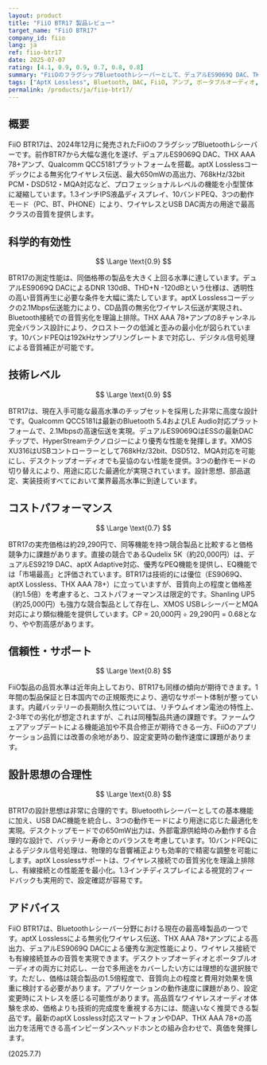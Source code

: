 ```yaml
---
layout: product
title: "FiiO BTR17 製品レビュー"
target_name: "FiiO BTR17"
company_id: fiio
lang: ja
ref: fiio-btr17
date: 2025-07-07
rating: [4.1, 0.9, 0.9, 0.7, 0.8, 0.8]
summary: "FiiOのフラグシップBluetoothレシーバーとして、デュアルES9069Q DAC、THX AAA 78+アンプ、Qualcomm QCC5181プラットフォームを搭載し、aptX Losslessによる無劣化ワイヤレス伝送を実現。デスクトップモードでは650mWの高出力を発揮し、もはやDAP並みの音質と機能性を提供。768kHz/32bit PCM、DSD512、MQA対応により、あらゆるハイレゾ音源を高品質で再生できる多機能デバイス。"
tags: ["AptX Lossless", Bluetooth, DAC, FiiO, アンプ, ポータブルオーディオ, ワイヤレス]
permalink: /products/ja/fiio-btr17/
---
```


## 概要

FiiO BTR17は、2024年12月に発売されたFiiOのフラグシップBluetoothレシーバーです。前作BTR7から大幅な進化を遂げ、デュアルES9069Q DAC、THX AAA 78+アンプ、Qualcomm QCC5181プラットフォームを搭載。aptX Losslessコーデックによる無劣化ワイヤレス伝送、最大650mWの高出力、768kHz/32bit PCM・DSD512・MQA対応など、プロフェッショナルレベルの機能を小型筐体に凝縮しています。1.3インチIPS液晶ディスプレイ、10バンドPEQ、3つの動作モード（PC、BT、PHONE）により、ワイヤレスとUSB DAC両方の用途で最高クラスの音質を提供します。

## 科学的有効性

$$ \Large \text{0.9} $$

BTR17の測定性能は、同価格帯の製品を大きく上回る水準に達しています。デュアルES9069Q DACによるDNR 130dB、THD+N -120dBという仕様は、透明性の高い音質再生に必要な条件を大幅に満たしています。aptX Losslessコーデックの2.1Mbps伝送能力により、CD品質の無劣化ワイヤレス伝送が実現され、Bluetooth接続での音質劣化を理論上排除。THX AAA 78+アンプの8チャンネル完全バランス設計により、クロストークの低減と歪みの最小化が図られています。10バンドPEQは192kHzサンプリングレートまで対応し、デジタル信号処理による音質補正が可能です。

## 技術レベル

$$ \Large \text{0.9} $$

BTR17は、現在入手可能な最高水準のチップセットを採用した非常に高度な設計です。Qualcomm QCC5181は最新のBluetooth 5.4およびLE Audio対応プラットフォームで、2.1Mbpsの高速伝送を実現。デュアルES9069QはESSの最新DACチップで、HyperStreamテクノロジーにより優秀な性能を発揮します。XMOS XU316はUSBコントローラーとして768kHz/32bit、DSD512、MQA対応を可能にし、デスクトップオーディオでも妥協のない性能を提供。3つの動作モードの切り替えにより、用途に応じた最適化が実現されています。設計思想、部品選定、実装技術すべてにおいて業界最高水準に到達しています。

## コストパフォーマンス

$$ \Large \text{0.7} $$

BTR17の実売価格は約29,290円で、同等機能を持つ競合製品と比較すると価格競争力に課題があります。直接の競合であるQudelix 5K（約20,000円）は、デュアルES9219 DAC、aptX Adaptive対応、優秀なPEQ機能を提供し、EQ機能では「市場最高」と評価されています。BTR17は技術的には優位（ES9069Q、aptX Lossless、THX AAA 78+）に立っていますが、音質向上の程度と価格差（約1.5倍）を考慮すると、コストパフォーマンスは限定的です。Shanling UP5（約25,000円）も強力な競合製品として存在し、XMOS USBレシーバーとMQA対応により類似機能を提供しています。CP = 20,000円 ÷ 29,290円 = 0.68となり、やや割高感があります。

## 信頼性・サポート

$$ \Large \text{0.8} $$

FiiO製品の品質水準は近年向上しており、BTR17も同様の傾向が期待できます。1年間の製品保証と日本国内での正規販売により、適切なサポート体制が整っています。内蔵バッテリーの長期耐久性については、リチウムイオン電池の特性上、2-3年での劣化が想定されますが、これは同種製品共通の課題です。ファームウェアアップデートによる機能追加や不具合修正が期待できる一方、FiiOのアプリケーション品質には改善の余地があり、設定変更時の動作速度に課題があります。

## 設計思想の合理性

$$ \Large \text{0.8} $$

BTR17の設計思想は非常に合理的です。Bluetoothレシーバーとしての基本機能に加え、USB DAC機能を統合し、3つの動作モードにより用途に応じた最適化を実現。デスクトップモードでの650mW出力は、外部電源供給時のみ動作する合理的な設計で、バッテリー寿命とのバランスを考慮しています。10バンドPEQによるデジタル信号処理は、物理的な音響補正よりも効率的で精密な調整を可能にします。aptX Losslessサポートは、ワイヤレス接続での音質劣化を理論上排除し、有線接続との性能差を最小化。1.3インチディスプレイによる視覚的フィードバックも実用的で、設定確認が容易です。

## アドバイス

FiiO BTR17は、Bluetoothレシーバー分野における現在の最高峰製品の一つです。aptX Losslessによる無劣化ワイヤレス伝送、THX AAA 78+アンプによる高出力、デュアルES9069Q DACによる優秀な測定性能により、ワイヤレス接続でも有線接続並みの音質を実現できます。デスクトップオーディオとポータブルオーディオの両方に対応し、一台で多用途をカバーしたい方には理想的な選択肢です。ただし、価格は競合製品の1.5倍程度で、音質向上の程度と費用対効果を慎重に検討する必要があります。アプリケーションの動作速度に課題があり、設定変更時にストレスを感じる可能性があります。高品質なワイヤレスオーディオ体験を求め、価格よりも技術的完成度を重視する方には、間違いなく推奨できる製品です。最新のaptX Lossless対応スマートフォンやDAP、THX AAA 78+の高出力を活用できる高インピーダンスヘッドホンとの組み合わせで、真価を発揮します。

(2025.7.7)